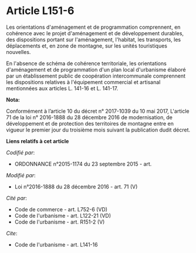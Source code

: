 # Article L151-6

Les orientations d'aménagement et de programmation comprennent, en cohérence avec le projet d'aménagement et de développement
durables, des dispositions portant sur l'aménagement, l'habitat, les transports, les déplacements et, en zone de montagne,
sur les unités touristiques nouvelles.  

En l'absence de schéma de cohérence territoriale, les orientations d'aménagement et de programmation d'un plan local
d'urbanisme élaboré par un établissement public de coopération intercommunale comprennent les dispositions relatives à
l'équipement commercial et artisanal mentionnées aux articles L. 141-16 et L. 141-17.

**Nota:**

Conformément à l’article 10 du décret n° 2017-1039 du 10 mai 2017, L'article 71 de la loi n° 2016-1888 du 28 décembre 2016 de
modernisation, de développement et de protection des territoires de montagne entre en vigueur le premier jour du troisième
mois suivant la publication dudit décret.

**Liens relatifs à cet article**

_Codifié par_:

  - ORDONNANCE n°2015-1174 du 23 septembre 2015 - art.

_Modifié par_:

  - Loi n°2016-1888 du 28 décembre 2016 - art. 71 (V)

_Cité par_:

  - Code de commerce - art. L752-6 (VD)
  - Code de l'urbanisme - art. L122-21 (VD)
  - Code de l'urbanisme - art. R151-2 (V)

_Cite_:

  - Code de l'urbanisme - art. L141-16
